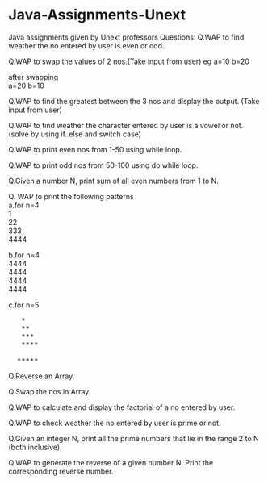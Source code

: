 # Java-Assignments-Unext
Java assignments given by Unext professors
Questions:
Q.WAP to find weather the no entered by user is even or odd.

Q.WAP to swap the values of 2 nos.(Take input from user)
eg a=10 b=20<br />

after swapping<br />
a=20 b=10

Q.WAP to find the greatest between the 3 nos and display the output. (Take input from user)

Q.WAP to find weather the character entered by user is a vowel or not.(solve by using if..else and switch case)

Q.WAP to print even nos from 1-50 using while loop.

Q.WAP to print odd nos from 50-100 using do while loop.

Q.Given a number N, print sum of all even numbers from 1 to N.

Q. WAP to print the following patterns <br />
a.for n=4<br />
1<br />
22<br />
333<br />
4444<br />

b.for n=4<br />
4444<br />
4444<br />
4444<br />
4444<br />

c.for n=5<br /><pre>
&nbsp;    * <br />
&nbsp;   ** <br />
&nbsp;  *** <br />
&nbsp; **** <br />
&nbsp;***** <br /></pre>

Q.Reverse an Array.

Q.Swap the nos in Array.

Q.WAP to calculate and display the factorial of a no entered by user.

Q.WAP to check weather the no entered by user is prime or not.

Q.Given an integer N, print all the prime numbers that lie in the range 2 to N (both inclusive).

Q.WAP to generate the reverse of a given number N. Print the corresponding reverse number.
